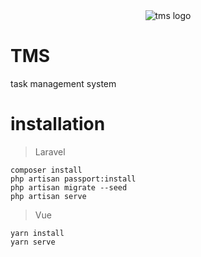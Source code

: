 <div align="center">
  <img src="https://files.catbox.moe/1mpmh4.jpg" alt="tms logo">
</div>


# TMS
task management system

# installation

> Laravel
```
composer install
php artisan passport:install
php artisan migrate --seed
php artisan serve
```

> Vue
```
yarn install
yarn serve
```
